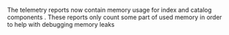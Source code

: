 The telemetry reports now contain memory usage for index and catalog components
. These reports only count some part of used memory in order to help with
debugging memory leaks